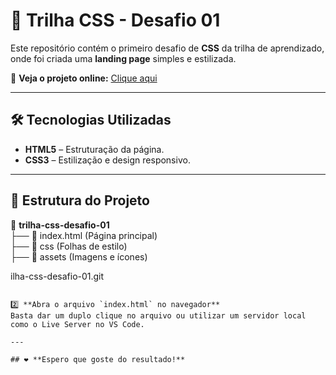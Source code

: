 # 🎨 Trilha CSS - Desafio 01

Este repositório contém o primeiro desafio de **CSS** da trilha de aprendizado, onde foi criada uma **landing page** simples e estilizada.

🔗 **Veja o projeto online:** [Clique aqui](https://alvaroportelinha.github.io/trilha-css-desafio-01/)

---

## 🛠️ **Tecnologias Utilizadas**

- **HTML5** – Estruturação da página.
- **CSS3** – Estilização e design responsivo.

---

## 📂 **Estrutura do Projeto**

📁 **trilha-css-desafio-01**  
 ├── 📄 index.html (Página principal)  
 ├── 📁 css (Folhas de estilo)  
 ├── 📁 assets (Imagens e ícones)  

ilha-css-desafio-01.git
```

2️⃣ **Abra o arquivo `index.html` no navegador**  
Basta dar um duplo clique no arquivo ou utilizar um servidor local como o Live Server no VS Code.

---

## ❤️ **Espero que goste do resultado!**
